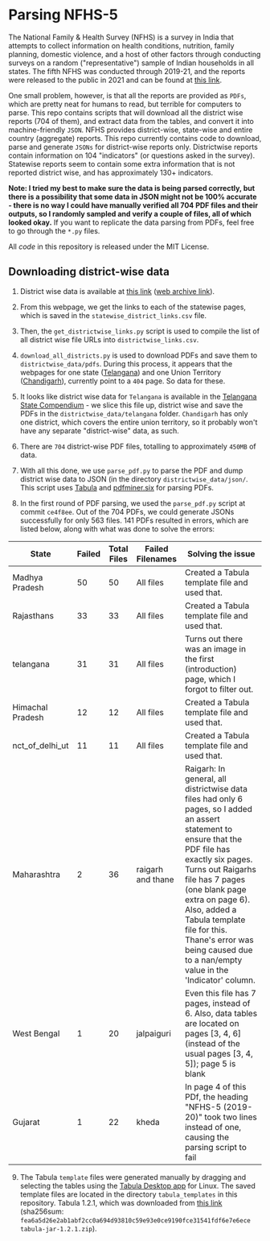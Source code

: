 # Parsing NFHS-5 

The National Family & Health Survey (NFHS) is a survey in India that attempts to collect information on health conditions, nutrition, family planning, domestic violence, and a host of other factors through conducting surveys on a random ("representative") sample of Indian households in all states. The fifth NFHS was conducted through 2019-21, and the reports were released to the public in 2021 and can be found at [this link](http://rchiips.org/nfhs/nfhs5.shtml). 

One small problem, however, is that all the reports are provided as `PDFs`, which are pretty neat for humans to read, but terrible for computers to parse. This repo contains scripts that will download all the district wise reports (704 of them), and extract data from the tables, and convert it into machine-friendly `JSON`. NFHS provides district-wise, state-wise and entire country (aggregate) reports. This repo currently contains code to download, parse and generate `JSONs` for district-wise reports only. Districtwise reports contain information on 104 "indicators" (or questions asked in the survey). Statewise reports seem to contain some extra information that is not reported district wise, and has approximately 130+ indicators.

**Note: I tried my best to make sure the data is being parsed correctly, but there is a possibility that some data in JSON might not be 100% accurate - there is no way I could have manually verified all 704 PDF files and their outputs, so I randomly sampled and verify a couple of files, all of which looked okay.** If you want to replicate the data parsing from PDFs, feel free to go through the `*.py` files.

All *code* in this repository is released under the MIT License. 

## Downloading district-wise data

1. District wise data is available at [this link](http://rchiips.org/nfhs/districtfactsheet_NFHS-5.shtml) ([web archive link](http://web.archive.org/web/20211213200517/http://rchiips.org/nfhs/districtfactsheet_NFHS-5.shtml)). 

2. From this webpage, we get the links to each of the statewise pages, which is saved in the `statewise_district_links.csv` file. 

3. Then, the `get_districtwise_links.py` script is used to compile the list of all district wise file URLs into `districtwise_links.csv`. 

4. `download_all_districts.py` is used to download PDFs and save them to `districtwise_data/pdfs`. During this process, it appears that the webpages for one state ([Telangana](http://rchiips.org/nfhs/NFHS-5_TL.shtml)) and one Union Territory ([Chandigarh](http://rchiips.org/nfhs/NFHS-5_CH.shtml)), currently point to a `404` page. So data for these. 

5. It looks like district wise data for `Telangana` is available in the [Telangana State Compendium](http://rchiips.org/nfhs/NFHS-5_FCTS/COMPENDIUM/Telangana.pdf) - we slice this file up, district wise and save the PDFs in the `districtwise_data/telangana` folder. `Chandigarh` has only one district, which covers the entire union territory, so it probably won't have any separate "district-wise" data, as such.

6. There are `704` district-wise PDF files, totalling to approximately `450MB` of data.  

7. With all this done, we use `parse_pdf.py` to parse the PDF and dump district wise data to JSON (in the directory `districtwise_data/json/`. This script uses [Tabula](https://github.com/chezou/tabula-py) and [pdfminer.six](https://github.com/pdfminer/pdfminer.six) for parsing PDFs.

8. In the first round of PDF parsing, we used the `parse_pdf.py` script at commit `ce4f8ee`. Out of the 704 PDFs, we could generate JSONs successfully for only 563 files. 141 PDFs resulted in errors, which are listed below, along with what was done to solve the errors:

| State            | Failed | Total Files | Failed Filenames  | Solving the issue                                                                                                                                                                                                                                                                                             |
|------------------|--------|-------------|-------------------|---------------------------------------------------------------------------------------------------------------------------------------------------------------------------------------------------------------------------------------------------------------------------------------------------------------|
| Madhya Pradesh   | 50     | 50          | All files         | Created a Tabula template file and used that.                                                                                                                                                                                                                                                                 |
| Rajasthans       | 33     | 33          | All files         | Created a Tabula template file and used that.                                                                                                                                                                                                                                                                 |
| telangana        | 31     | 31          | All files         | Turns out there was an image in the first (introduction) page, which I forgot to filter out.                                                                                                                                                                                                                  |
| Himachal Pradesh | 12     | 12          | All files         | Created a Tabula template file and used that.                                                                                                                                                                                                                                                                 |
| nct_of_delhi_ut  | 11     | 11          | All files         | Created a Tabula template file and used that.                                                                                                                                                                                                                                                                 |
| Maharashtra      | 2      | 36          | raigarh and thane | Raigarh: In general, all districtwise data files had only 6 pages, so I added an assert statement to ensure that the PDF file has exactly six pages. Turns out Raigarhs file has 7 pages (one blank page extra on page 6). Also, added a Tabula template file for this. Thane's error was being caused due to a nan/empty value in the 'Indicator' column. |
| West Bengal      | 1      | 20          | jalpaiguri        | Even this file has 7 pages, instead of 6. Also, data tables are located on pages [3, 4, 6] (instead of the usual pages [3, 4, 5]); page 5 is blank                                                                                                                                                            |
| Gujarat          | 1      | 22          | kheda             | In page 4 of this PDf, the heading "NFHS-5 (2019-20)" took two lines instead of one, causing the parsing script to fail                                                                                                                                                                                       |
9. The Tabula `template` files were generated manually by dragging and selecting the tables using the [Tabula Desktop app](https://tabula.technology/) for Linux. The saved template files are located in the directory `tabula_templates` in this repository. Tabula 1.2.1, which was downloaded from [this link](https://github.com/tabulapdf/tabula/releases/download/v1.2.1/tabula-jar-1.2.1.zip) (sha256sum: `fea6a5d26e2ab1abf2cc0a694d93810c59e93e0ce9190fce31541fdf6e7e6ece  tabula-jar-1.2.1.zip`).
